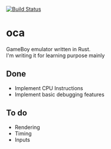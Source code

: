[![Build Status](https://travis-ci.com/Lisible/oca.svg?branch=master)](https://travis-ci.com/Lisible/oca)

# oca
GameBoy emulator written in Rust.  
I'm writing it for learning purpose mainly

## Done
- Implement CPU Instructions
- Implement basic debugging features
## To do
- Rendering
- Timing
- Inputs
